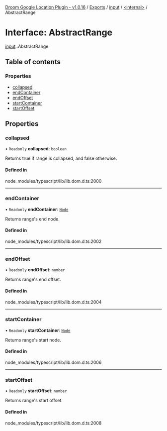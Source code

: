 [Droom Google Location Plugin - v1.0.16](../README.md) / [Exports](../modules.md) / [input](../modules/input.md) / [<internal\>](../modules/input._internal_.md) / AbstractRange

# Interface: AbstractRange

[input](../modules/input.md).[<internal>](../modules/input._internal_.md).AbstractRange

## Table of contents

### Properties

- [collapsed](input._internal_.AbstractRange.md#collapsed)
- [endContainer](input._internal_.AbstractRange.md#endcontainer)
- [endOffset](input._internal_.AbstractRange.md#endoffset)
- [startContainer](input._internal_.AbstractRange.md#startcontainer)
- [startOffset](input._internal_.AbstractRange.md#startoffset)

## Properties

### collapsed

• `Readonly` **collapsed**: `boolean`

Returns true if range is collapsed, and false otherwise.

#### Defined in

node_modules/typescript/lib/lib.dom.d.ts:2000

___

### endContainer

• `Readonly` **endContainer**: [`Node`](../modules/input._internal_.md#node)

Returns range's end node.

#### Defined in

node_modules/typescript/lib/lib.dom.d.ts:2002

___

### endOffset

• `Readonly` **endOffset**: `number`

Returns range's end offset.

#### Defined in

node_modules/typescript/lib/lib.dom.d.ts:2004

___

### startContainer

• `Readonly` **startContainer**: [`Node`](../modules/input._internal_.md#node)

Returns range's start node.

#### Defined in

node_modules/typescript/lib/lib.dom.d.ts:2006

___

### startOffset

• `Readonly` **startOffset**: `number`

Returns range's start offset.

#### Defined in

node_modules/typescript/lib/lib.dom.d.ts:2008
